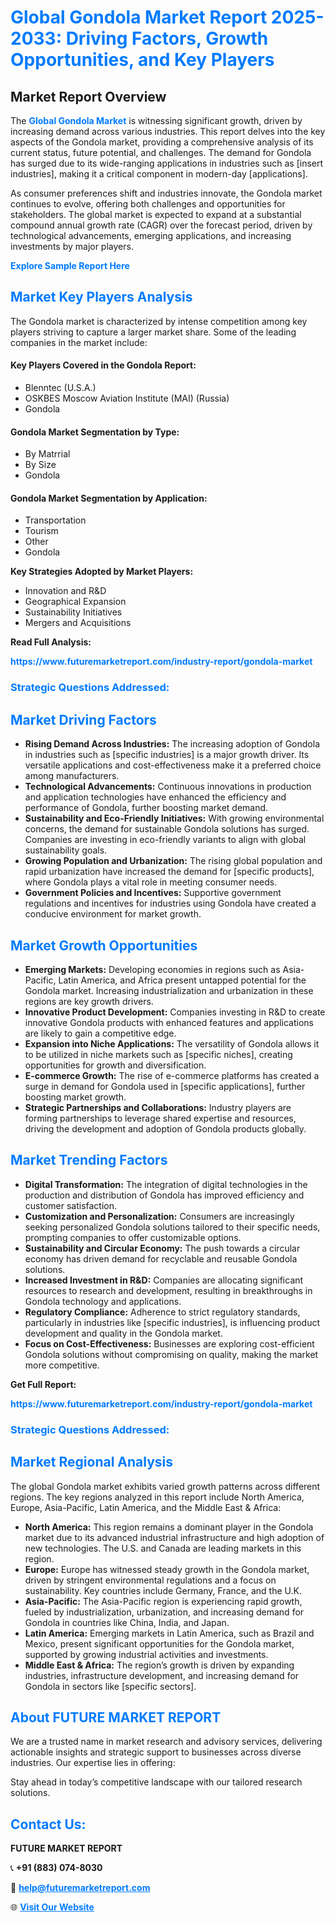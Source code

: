 <h1 style="color: #007BFF;">Global Gondola Market Report 2025-2033: Driving Factors, Growth Opportunities, and Key Players</h1>

<section id="overview">
<h2>Market Report Overview</h2>
<p>The <a href="https://www.futuremarketreport.com/industry-report/gondola-market" style="color: #007BFF; text-decoration: none;"><strong>Global Gondola Market</strong></a> is witnessing significant growth, driven by increasing demand across various industries. This report delves into the key aspects of the Gondola market, providing a comprehensive analysis of its current status, future potential, and challenges. The demand for Gondola has surged due to its wide-ranging applications in industries such as [insert industries], making it a critical component in modern-day [applications].</p>
<p>As consumer preferences shift and industries innovate, the Gondola market continues to evolve, offering both challenges and opportunities for stakeholders. The global market is expected to expand at a substantial compound annual growth rate (CAGR) over the forecast period, driven by technological advancements, emerging applications, and increasing investments by major players.</p>
</section>

<section id="overview">
<p><a href="https://www.futuremarketreport.com/request-sample/reportId=106584" style="color: #007BFF; text-decoration: none;"><strong>Explore Sample Report Here</strong></a></p>
</section>

<section id="key-players">
<h2 style="color: #007BFF;">Market Key Players Analysis</h2>
<p>The Gondola market is characterized by intense competition among key players striving to capture a larger market share. Some of the leading companies in the market include:</p>
<h4>Key Players Covered in the Gondola Report:</h4>
<ul><li>Blenntec (U.S.A.)</li><li>OSKBES Moscow Aviation Institute (MAI) (Russia)</li><li>Gondola</li></ul>
<h4>Gondola Market Segmentation by Type:</h4>
<ul><li>By Matrrial</li><li>By Size</li><li>Gondola</li></ul>

<h4>Gondola Market Segmentation by Application:</h4>
<ul><li>Transportation</li><li>Tourism</li><li>Other</li><li>Gondola</li></ul>
<p><strong>Key Strategies Adopted by Market Players:</strong></p>
<ul>
<li>Innovation and R&D</li>
<li>Geographical Expansion</li>
<li>Sustainability Initiatives</li>
<li>Mergers and Acquisitions</li>
</ul>
</section>

<section>
<p><strong>Read Full Analysis: </strong></p><a href="https://www.futuremarketreport.com/industry-report/gondola-market" style="color: #007BFF; text-decoration: none;"><strong>https://www.futuremarketreport.com/industry-report/gondola-market</strong></a>
<h3 style="color: #007BFF;">Strategic Questions Addressed:</h3>
</section>

<section id="driving-factors">
<h2 style="color: #007BFF;">Market Driving Factors</h2>
<ul>
<li><strong>Rising Demand Across Industries:</strong> The increasing adoption of Gondola in industries such as [specific industries] is a major growth driver. Its versatile applications and cost-effectiveness make it a preferred choice among manufacturers.</li>
<li><strong>Technological Advancements:</strong> Continuous innovations in production and application technologies have enhanced the efficiency and performance of Gondola, further boosting market demand.</li>
<li><strong>Sustainability and Eco-Friendly Initiatives:</strong> With growing environmental concerns, the demand for sustainable Gondola solutions has surged. Companies are investing in eco-friendly variants to align with global sustainability goals.</li>
<li><strong>Growing Population and Urbanization:</strong> The rising global population and rapid urbanization have increased the demand for [specific products], where Gondola plays a vital role in meeting consumer needs.</li>
<li><strong>Government Policies and Incentives:</strong> Supportive government regulations and incentives for industries using Gondola have created a conducive environment for market growth.</li>
</ul>
</section>

<section id="growth-opportunities">
<h2 style="color: #007BFF;">Market Growth Opportunities</h2>
<ul>
<li><strong>Emerging Markets:</strong> Developing economies in regions such as Asia-Pacific, Latin America, and Africa present untapped potential for the Gondola market. Increasing industrialization and urbanization in these regions are key growth drivers.</li>
<li><strong>Innovative Product Development:</strong> Companies investing in R&D to create innovative Gondola products with enhanced features and applications are likely to gain a competitive edge.</li>
<li><strong>Expansion into Niche Applications:</strong> The versatility of Gondola allows it to be utilized in niche markets such as [specific niches], creating opportunities for growth and diversification.</li>
<li><strong>E-commerce Growth:</strong> The rise of e-commerce platforms has created a surge in demand for Gondola used in [specific applications], further boosting market growth.</li>
<li><strong>Strategic Partnerships and Collaborations:</strong> Industry players are forming partnerships to leverage shared expertise and resources, driving the development and adoption of Gondola products globally.</li>
</ul>
</section>

<section id="trending-factors">
<h2 style="color: #007BFF;">Market Trending Factors</h2>
<ul>
<li><strong>Digital Transformation:</strong> The integration of digital technologies in the production and distribution of Gondola has improved efficiency and customer satisfaction.</li>
<li><strong>Customization and Personalization:</strong> Consumers are increasingly seeking personalized Gondola solutions tailored to their specific needs, prompting companies to offer customizable options.</li>
<li><strong>Sustainability and Circular Economy:</strong> The push towards a circular economy has driven demand for recyclable and reusable Gondola solutions.</li>
<li><strong>Increased Investment in R&D:</strong> Companies are allocating significant resources to research and development, resulting in breakthroughs in Gondola technology and applications.</li>
<li><strong>Regulatory Compliance:</strong> Adherence to strict regulatory standards, particularly in industries like [specific industries], is influencing product development and quality in the Gondola market.</li>
<li><strong>Focus on Cost-Effectiveness:</strong> Businesses are exploring cost-efficient Gondola solutions without compromising on quality, making the market more competitive.</li>
</ul>
</section>

<section>
<p><strong>Get Full Report: </strong></p><a href="https://www.futuremarketreport.com/industry-report/gondola-market" style="color: #007BFF; text-decoration: none;"><strong>https://www.futuremarketreport.com/industry-report/gondola-market</strong></a>
<h3 style="color: #007BFF;">Strategic Questions Addressed:</h3>
</section>


<section id="regional-analysis">
<h2 style="color: #007BFF;">Market Regional Analysis</h2>
<p>The global Gondola market exhibits varied growth patterns across different regions. The key regions analyzed in this report include North America, Europe, Asia-Pacific, Latin America, and the Middle East & Africa:</p>
<ul>
<li><strong>North America:</strong> This region remains a dominant player in the Gondola market due to its advanced industrial infrastructure and high adoption of new technologies. The U.S. and Canada are leading markets in this region.</li>
<li><strong>Europe:</strong> Europe has witnessed steady growth in the Gondola market, driven by stringent environmental regulations and a focus on sustainability. Key countries include Germany, France, and the U.K.</li>
<li><strong>Asia-Pacific:</strong> The Asia-Pacific region is experiencing rapid growth, fueled by industrialization, urbanization, and increasing demand for Gondola in countries like China, India, and Japan.</li>
<li><strong>Latin America:</strong> Emerging markets in Latin America, such as Brazil and Mexico, present significant opportunities for the Gondola market, supported by growing industrial activities and investments.</li>
<li><strong>Middle East & Africa:</strong> The region’s growth is driven by expanding industries, infrastructure development, and increasing demand for Gondola in sectors like [specific sectors].</li>
</ul>
</section>

<footer>
<h2 style="color: #007BFF;">About FUTURE MARKET REPORT</h2>
<p>We are a trusted name in market research and advisory services, delivering actionable insights and strategic support to businesses across diverse industries. Our expertise lies in offering:</p>

<p>Stay ahead in today’s competitive landscape with our tailored research solutions.</p>

<h2 style="color: #007BFF;">Contact Us:</h2>
<p><strong>FUTURE MARKET REPORT</strong></p>
<p>📞 <strong>+91 (883) 074-8030</strong></p>
<p>📧 <strong><a href="mailto:help@futuremarketreport.com" style="color: #007BFF;">help@futuremarketreport.com</a></strong></p>
<p>🌐 <strong><a href="https://www.futuremarketreport.com/" style="color: #007BFF;">Visit Our Website</a></strong></p>
</footer>
